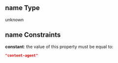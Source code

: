 ## name Type

unknown

## name Constraints

**constant**: the value of this property must be equal to:

```json
"content-agent"
```

